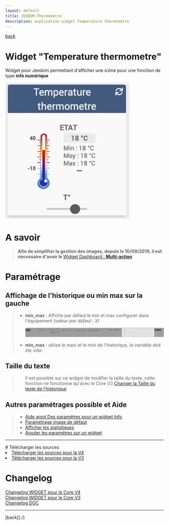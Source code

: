 ```yaml
---
layout: default
title: JEEDOM-Thermometre
description: explication widget Temperature thermometre
---
```

[back](./)
# Widget "Temperature thermometre"

Widget pour Jeedom permettant d'afficher une icône pour une fonction de type <b>info numérique</b>
<p><img src="../img/RESULTAT_JEEDOM_Temperature_thermometre.png" alt="Resultat" /></p>

# A savoir
<blockquote>
<b>Afin de simplifier la gestion des images, depuis le 10/09/2019, il est nécessaire d'avoir le </b><a href="WIDGET_d_Multi_action_Defaut">Widget Dashboard : <b>Multi-action</b></a>
</blockquote>

# Paramétrage
## Affichage de l'historique ou min max sur la gauche
<blockquote>
        <ul>
            <li><b>min_max</b> : Affiche par défaut le min et max configurer dans l'équipement <i>(valeur par défaut : X)</i></li>
            <p><img src="../img/JEEDOM_Thermometre_MIN_MAX.png" alt="INFO" /></p>
            <li><b>min_max</b> : utilise le maxi et le mini de l'historique, <i>la variable doit ête vide</i></li>
        </ul>
</blockquote>

## Taille du texte
<blockquote>
        <ul>
            Il est possible sur ce widget de modifier la taille du texte, cette fonction ne fonctionne qu'avec le Core V3
            <a href="HELP_SIZE.html">Changer la Taille du texte de l'historique</a>
        </ul>
</blockquote>


## Autres paramétrages possible et Aide
<blockquote>
        <ul>
            <li><a href="HELP_CONFIG_INFOS.md">Aide ajout Des paramétres pour un widget Info</a></li>
            <li><a href="HELP_Error.html">Paramétrage image de défaut</a></li>
            <li><a href="HELP_STATS.html">Afficher les statistiques</a></li>
            <li><a href="HELP_PARA.html">Ajouter les paramétres sur un widget</a></li>
        </ul>
</blockquote>

<hr />
# Télécharger les sources
<li><a href="https://github.com/JEALG/JEEDOM-Thermometre/tree/masterv4">Télécharger les sources pour la V4</a></li>
<li><a href="https://github.com/JEALG/JEEDOM-Thermometre/tree/master">Télécharger les sources pour la V3</a></li>

# Changelog
<a href="https://github.com/JEALG/JEEDOM-Thermometre/commits/masterv4">Changelog WIDGET pour le Core V4</a><br/>
<a href="https://github.com/JEALG/JEEDOM-Thermometre/commits/master">Changelog WIDGET pour le Core V3</a><br/>
<a href="https://github.com/JEALG/JEEDOM-Widget_JAG-doc/commits/master">Changelog DOC</a>

<hr />
[back](./)